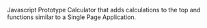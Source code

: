 Javascript Prototype Calculator that adds calculations to the top and functions similar to a Single Page Application. 